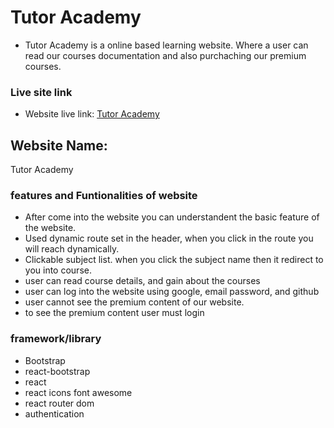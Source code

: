 # Tutor Academy
- Tutor Academy is a online based learning website. Where a user can read our courses documentation and also purchaching our premium courses.

### Live site link
- Website live link: [Tutor Academy](https://tutor-academy-e5447.web.app/)

## Website Name: 
Tutor Academy

### features and Funtionalities of website
- After come into the website you can understandent the basic feature of the website.<br/>
- Used dynamic route set in the header, when you click in the route you will reach dynamically. <br/>
- Clickable subject list. when you click the subject name then it redirect to you into course.
- user can read course details, and gain about the courses
- user can log into the website using google, email password, and github
- user cannot see the premium content of our website.
- to see the premium content user must login

### framework/library
- Bootstrap
- react-bootstrap
- react
- react icons font awesome
- react router dom 
- authentication  
